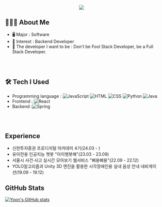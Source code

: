 
<div align="center">
  <img src="https://capsule-render.vercel.app/api?type=waving&color=ade3f0&height=300&section=header&text=Welcome%20to%20Yoon's%20Github!&animation=fadeIn&fontSize=50" />
</div>



## 🧑🏻‍💻 About Me
- 🖥️ Major : Software
- 🧲 Interest : Backend Developer
- 🔮 The developer I want to be : Don't be Fool Stack Developer, be a Full Stack Developer.

<br>
<br>

## 🛠️ Tech I Used
- Programming language : ![JavaScript](https://img.shields.io/badge/-JavaScript-F7DF1E?style=flat&logo=JavaScript&logoColor=black) ![HTML](https://img.shields.io/badge/-HTML-E34F26?style=flat&logo=HTML5&logoColor=white) ![CSS](https://img.shields.io/badge/-CSS-1572B6?style=flat&logo=CSS3&logoColor=white) ![Python](https://img.shields.io/badge/-Python-3776AB?style=flat&logo=Python&logoColor=white) ![Java](https://img.shields.io/badge/-Java-007396?style=flat&logo=Java&logoColor=green)
- Frontend : ![React](https://img.shields.io/badge/-React-61DAFB?style=flat&logo=React&logoColor=white)
- Backend :![Spring](https://img.shields.io/badge/-Spring-6DB33F?style=flat&logo=Spring&logoColor=white)



<br>
<br>
    
## Experience
- 신한투자증권 프로디지털 아카데미 4기(24.03 - )
- 유아전용 인공지능 챗봇 "아이행봇해"(23.03 - 23.09)
- 서울시 사건·사고 실시간 모아보기 웹서비스 "삐용삐용"(22.09 - 22.12)
- YOLO알고리즘과 Unity 3D 엔진을 활용한 시각장애인용 실내 음성 안내 내비게이션(19.09 - 19.12)

    


## GitHub Stats
[![Yoon's GitHub stats](https://github-readme-stats.vercel.app/api?username=bi-sz&include_all_commits=true&show_icons=true&theme=cobalt)](https://github.com/bi-sz/github-readme-stats)
